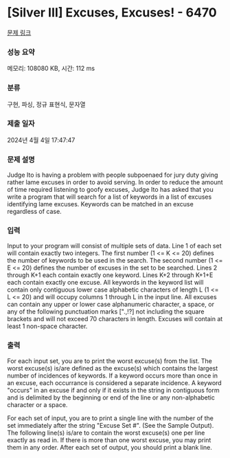 # [Silver III] Excuses, Excuses! - 6470 

[문제 링크](https://www.acmicpc.net/problem/6470) 

### 성능 요약

메모리: 108080 KB, 시간: 112 ms

### 분류

구현, 파싱, 정규 표현식, 문자열

### 제출 일자

2024년 4월 4일 17:47:47

### 문제 설명

<p>Judge Ito is having a problem with people subpoenaed for jury duty giving rather lame excuses in order to avoid serving. In order to reduce the amount of time required listening to goofy excuses, Judge Ito has asked that you write a program that will search for a list of keywords in a list of excuses identifying lame excuses. Keywords can be matched in an excuse regardless of case.</p>

### 입력 

 <p>Input to your program will consist of multiple sets of data. Line 1 of each set will contain exactly two integers. The first number (1 <= K <= 20) defines the number of keywords to be used in the search. The second number (1 <= E <= 20) defines the number of excuses in the set to be searched. Lines 2 through K+1 each contain exactly one keyword. Lines K+2 through K+1+E each contain exactly one excuse. All keywords in the keyword list will contain only contiguous lower case alphabetic characters of length L (1 <= L <= 20) and will occupy columns 1 through L in the input line. All excuses can contain any upper or lower case alphanumeric character, a space, or any of the following punctuation marks [".,!?] not including the square brackets and will not exceed 70 characters in length. Excuses will contain at least 1 non-space character.</p>

### 출력 

 <p>For each input set, you are to print the worst excuse(s) from the list. The worst excuse(s) is/are defined as the excuse(s) which contains the largest number of incidences of keywords. If a keyword occurs more than once in an excuse, each occurrance is considered a separate incidence. A keyword "occurs" in an excuse if and only if it exists in the string in contiguous form and is delimited by the beginning or end of the line or any non-alphabetic character or a space. </p>

<p>For each set of input, you are to print a single line with the number of the set immediately after the string "Excuse Set #". (See the Sample Output). The following line(s) is/are to contain the worst excuse(s) one per line exactly as read in. If there is more than one worst excuse, you may print them in any order. After each set of output, you should print a blank line. </p>

